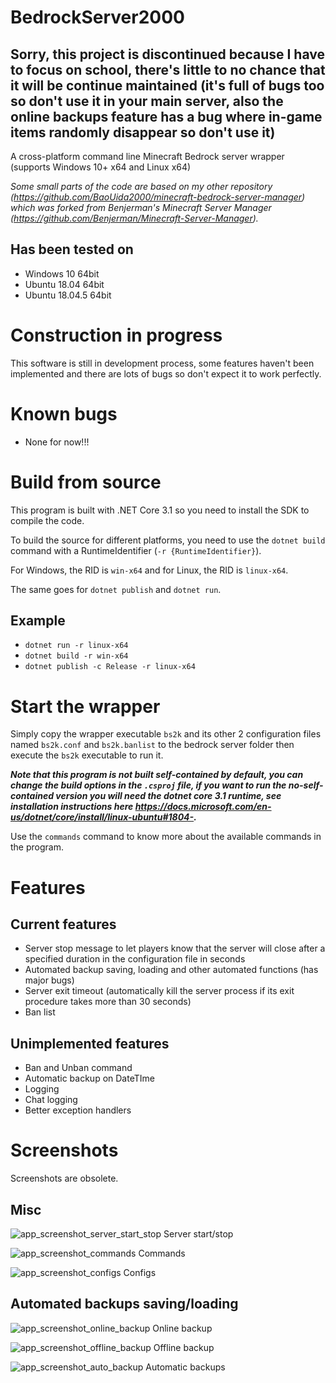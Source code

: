 # BedrockServer2000

## Sorry, this project is discontinued because I have to focus on school, there's little to no chance that it will be continue maintained (it's full of bugs too so don't use it in your main server, also the online backups feature has a bug where in-game items randomly disappear so don't use it)

A cross-platform command line Minecraft Bedrock server wrapper (supports Windows 10+ x64 and Linux x64)

_Some small parts of the code are based on my other repository (<https://github.com/BaoUida2000/minecraft-bedrock-server-manager>) which was forked from Benjerman's Minecraft Server Manager (<https://github.com/Benjerman/Minecraft-Server-Manager>)._

## Has been tested on

- Windows 10 64bit
- Ubuntu 18.04 64bit
- Ubuntu 18.04.5 64bit

# Construction in progress

This software is still in development process, some features haven't been implemented and there are lots of bugs so don't expect it to work perfectly.

# Known bugs

- None for now!!!

# Build from source

This program is built with .NET Core 3.1 so you need to install the SDK to compile the code.

To build the source for different platforms, you need to use the `dotnet build` command with a RuntimeIdentifier (`-r {RuntimeIdentifier}`).

For Windows, the RID is `win-x64` and for Linux, the RID is `linux-x64`.

The same goes for `dotnet publish` and `dotnet run`.

## Example

- `dotnet run -r linux-x64`
- `dotnet build -r win-x64`
- `dotnet publish -c Release -r linux-x64`

# Start the wrapper

Simply copy the wrapper executable `bs2k` and its other 2 configuration files named `bs2k.conf` and `bs2k.banlist` to the bedrock server folder then execute the `bs2k` executable to run it.

***Note that this program is not built self-contained by default, you can change the build options in the `.csproj` file, if you want to run the no-self-contained version you will need the dotnet core 3.1 runtime, see installation instructions here <https://docs.microsoft.com/en-us/dotnet/core/install/linux-ubuntu#1804->.***

Use the `commands` command to know more about the available commands in the program.

# Features

## Current features

- Server stop message to let players know that the server will close after a specified duration in the configuration file in seconds
- Automated backup saving, loading and other automated functions (has major bugs)
- Server exit timeout (automatically kill the server process if its exit procedure takes more than 30 seconds)
- Ban list

## Unimplemented features

- Ban and Unban command
- Automatic backup on DateTIme
- Logging
- Chat logging
- Better exception handlers

# Screenshots

Screenshots are obsolete.

## Misc

![app_screenshot_server_start_stop](resources/screenshots/app_screenshot_server_start_stop.png)
Server start/stop

![app_screenshot_commands](resources/screenshots/app_screenshot_commands.png)
Commands

![app_screenshot_configs](resources/screenshots/app_screenshot_configs.png)
Configs

## Automated backups saving/loading

![app_screenshot_online_backup](resources/screenshots/app_screenshot_online_backup.png)
Online backup

![app_screenshot_offline_backup](resources/screenshots/app_screenshot_offline_backup.png)
Offline backup

![app_screenshot_auto_backup](resources/screenshots/app_screenshot_auto_backup.png)
Automatic backups
